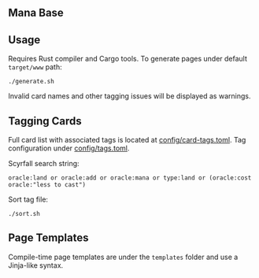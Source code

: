 Mana Base
---------

## Usage

Requires Rust compiler and Cargo tools. To generate pages under default `target/www` path:

```
./generate.sh
```

Invalid card names and other tagging issues will be displayed as warnings.

## Tagging Cards

Full card list with associated tags is located at [config/card-tags.toml](config/card-tags.toml).
Tag configuration under [config/tags.toml](config/tags.toml).

Scyrfall search string:

```
oracle:land or oracle:add or oracle:mana or type:land or (oracle:cost oracle:"less to cast")
```

Sort tag file:

```
./sort.sh
```

## Page Templates

Compile-time page templates are under the `templates` folder and use a Jinja-like syntax.